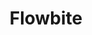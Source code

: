 ---
codehost: https://github.com/https://github.com/flowbite
logohandle: flowbite
sort: flowbite
title: Flowbite
website: https://flowbite.com/
---